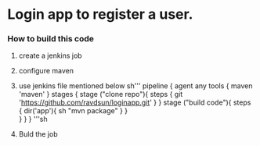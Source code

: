 # Login app to register a user.
### How to build this code
1. create a jenkins job
2. configure maven
3. use jenkins file mentioned below 
sh''' pipeline {
    agent any
    tools {
        maven 'maven'
    }
    stages {
        stage ("clone repo"){
            steps {
            git 'https://github.com/ravdsun/loginapp.git'
        }
        }
        stage ("build code"){
           steps {
              dir('app'){
              sh "mvn package"
          }
        }    
        }
    }
}
'''sh

4. Buld the job
